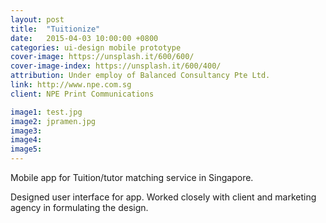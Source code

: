 ```yaml
---
layout: post
title:  "Tuitionize"
date:   2015-04-03 10:00:00 +0800
categories: ui-design mobile prototype 
cover-image: https://unsplash.it/600/600/
cover-image-index: https://unsplash.it/600/400/
attribution: Under employ of Balanced Consultancy Pte Ltd.
link: http://www.npe.com.sg
client: NPE Print Communications

image1: test.jpg
image2: jpramen.jpg
image3:
image4:
image5:
---
```


Mobile app for Tuition/tutor matching service in Singapore.

Designed user interface for app. Worked closely with client and marketing agency in formulating the design.